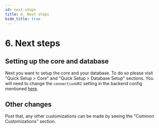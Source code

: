 ```yaml
---
id: next-steps
title: 6. Next steps
hide_title: true
---
```


<!-- COPY DOCS -->
<!-- ./thirdpartyemailpassword/docs/nextjs/next-steps.md -->

# 6. Next steps

## Setting up the core and database
Next you want to setup the core and your database. To do so please visit "Quick Setup > Core" and "Quick Setup > Database Setup" sections. You will need to change the `connectionURI` setting in the backend config mentioned [here](./init#4-create-a-backend-config-function).


## Other changes
Post that, any other customizations can be made by seeing the "Common Customizations" section.
